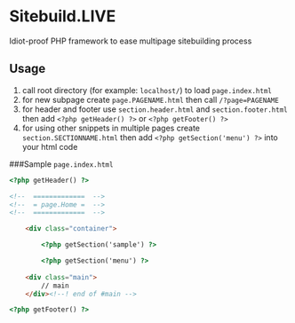Sitebuild.LIVE
==============

Idiot-proof PHP framework to ease multipage sitebuilding process

## Usage
1. call root directory (for example: `localhost/`) to load `page.index.html`
2. for new subpage create `page.PAGENAME.html` then call `/?page=PAGENAME`
3. for header and footer use `section.header.html` and `section.footer.html` then add `<?php getHeader() ?>` or `<?php getFooter() ?>`
4. for using other snippets in multiple pages create `section.SECTIONNAME.html` then add `<?php getSection('menu') ?>` into your html code

###Sample `page.index.html`

```html
<?php getHeader() ?>

<!--  =============  -->
<!--  = page.Home =  -->
<!--  =============  -->

    <div class="container">

        <?php getSection('sample') ?>

        <?php getSection('menu') ?>
    
    <div class="main">
        // main
    </div><!--! end of #main -->

<?php getFooter() ?>
```
